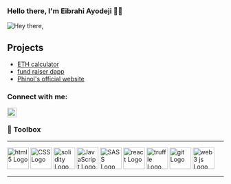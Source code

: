 ### Hello there, I'm Eibrahi Ayodeji 👋🏽

![Hey there,](https://drive.google.com/file/d/1QQ7_5gkjDSEc293RqBb3WpN7kmP9e0w5/view?usp=sharing)

 ## Projects
 - <a href="https://eth-converter-4cbz.vercel.app/"> ETH calculator </a> 
 - <a href=" https://fund-raiser.vercel.app/"> fund raiser dapp </a>
 - <a href=" https://phinol.com"> Phinol's official website </a>

### Connect with me:


 [<img align="left" alt="clairy_charles | Twitter" width="22px" src="https://cdn.jsdelivr.net/npm/simple-icons@v3/icons/twitter.svg" />](https://twitter.com/0x_founder) <br>

### 🧰 Toolbox

---

<img src="https://cdn.worldvectorlogo.com/logos/html5-2.svg" alt="html5 Logo" width="50" height="50"/> <img src="https://cdn.worldvectorlogo.com/logos/css-3.svg" alt="CSS Logo" width="50" height="50"/> <img src="https://cdn.worldvectorlogo.com/logos/solidity.svg" alt="solidity Logo" width="50" height="50"/> <img src="https://cdn.worldvectorlogo.com/logos/javascript-1.svg" alt="JavaScript Logo" width="50" height="50"/> <img src="https://cdn.worldvectorlogo.com/logos/sass-1.svg" alt="SASS Logo" width="50" height="50"/> <img src="https://cdn.worldvectorlogo.com/logos/react-2.svg" alt="react Logo" width="50" height="50"/> <img src="https://seeklogo.com/images/T/truffle-logo-2DC7EBABF2-seeklogo.com.png?v=637807957740000000" alt="truffle Logo" width="50" height="50"/> <img src="https://cdn.worldvectorlogo.com/logos/git.svg" alt="git Logo" width="50" height="50"/> <img src="https://seeklogo.com/images/W/web3js-logo-62DEE79B50-seeklogo.com.png?v=637807958120000000" alt="web3 js Logo" width="50" height="50"/>

---

